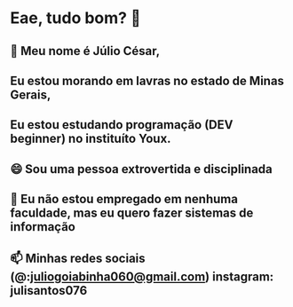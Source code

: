 # Eae, tudo bom?   👋
## 💬 Meu nome é Júlio César, 
## Eu estou morando em lavras no estado de Minas Gerais,
## Eu estou estudando programação (DEV beginner) no instituíto Youx. 
## 😄 Sou uma pessoa extrovertida e disciplinada
## 🔭 Eu não estou empregado em nenhuma faculdade, mas eu quero fazer sistemas de informação 
## 📫 Minhas redes sociais (@:juliogoiabinha060@gmail.com) instagram: julisantos076


<!--
**julincesar02/julincesar02** is a ✨ _special_ ✨ repository because its `README.md` (this file) appears on your GitHub profile.

Here are some ideas to get you started:

- 🔭 I’m currently working on ...
- 🌱 I’m currently learning ...
- 👯 I’m looking to collaborate on ...
- 🤔 I’m looking for help with ...
- 💬 Ask me about ...
- 📫 How to reach me: ...
- 😄 Pronouns: ...
- ⚡ Fun fact: ...
-->

